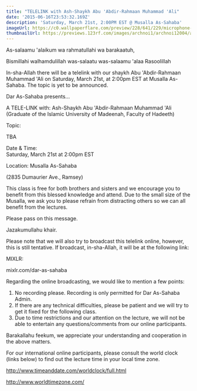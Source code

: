```yaml
---
title: "TELELINK with Ash-Shaykh Abu 'Abdir-Rahmaan Muhammad 'Ali"
date: '2015-06-16T23:53:32.169Z'
description: 'Saturday, March 21st, 2:00PM EST @ Musalla As-Sahaba'
imageUrl: https://c0.wallpaperflare.com/preview/228/641/229/microphone-music-evening-event.jpg
thumbnailUrl: https://previews.123rf.com/images/archnoi1/archnoi12004/archnoi1200400129/144140287-microphone-voice-speaker-in-business-seminar-speech-presentation-town-hall-meeting-lecture-hall-or-c.jpg
---
```


As-salaamu 'alaikum wa rahmatullahi wa barakaatuh,

Bismillahi walhamdulillah was-salaatu was-salaamu 'alaa Rasoolillah

In-sha-Allah there will be a telelink with our shaykh Abu 'Abdir-Rahmaan Muhammad 'Ali on Saturday, March 21st, at 2:00pm EST at Musalla As-Sahaba. The topic is yet to be announced.

Dar As-Sahaba presents...

A TELE-LINK with:
Ash-Shaykh Abu 'Abdir-Rahmaan Muhammad 'Ali
(Graduate of the Islamic University of Madeenah, Faculty of Hadeeth)

Topic:

TBA

Date & Time:  
Saturday, March 21st at 2:00pm EST

Location:
Musalla As-Sahaba

(2835 Dumaurier Ave., Ramsey)

This class is free for both brothers and sisters and we encourage you to benefit from this blessed knowledge and attend. Due to the small size of the Musalla, we ask you to please refrain from distracting others so we can all benefit from the lectures.

Please pass on this message.

Jazakumullahu khair.

Please note that we will also try to broadcast this telelink online, however, this is still tentative. If broadcast, in-sha-Allah, it will be at the following link:

MIXLR:

mixlr.com/dar-as-sahaba

Regarding the online broadcasting, we would like to mention a few points:

1. No recording please. Recording is only permitted for Dar As-Sahaba Admin.
2. If there are any technical difficulties, please be patient and we will try to get it fixed for the following class.
3. Due to time restrictions and our attention on the lecture, we will not be able to entertain any questions/comments from our online participants.

Barakallahu feekum, we appreciate your understanding and cooperation in the above matters.

For our international online participants, please consult the world clock (links below) to find out the lecture time in your local time zone.

http://www.timeanddate.com/worldclock/full.html

http://www.worldtimezone.com/
